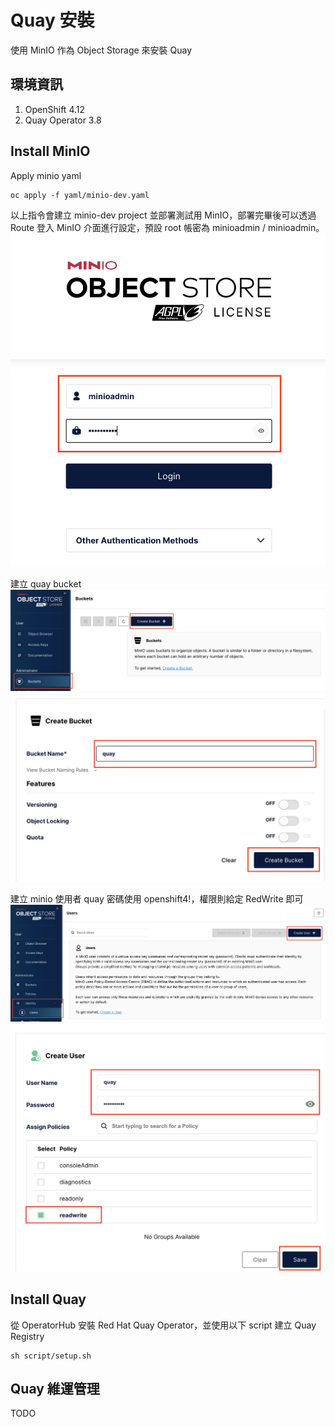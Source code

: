 # Quay 安裝

使用 MinIO 作為 Object Storage 來安裝 Quay

## 環境資訊
1. OpenShift 4.12
2. Quay Operator 3.8

## Install MinIO

Apply minio yaml
```
oc apply -f yaml/minio-dev.yaml
```

以上指令會建立 minio-dev project 並部署測試用 MinIO，部署完畢後可以透過 Route 登入 MinIO 介面進行設定，預設 root 帳密為 minioadmin / minioadmin。  
![](https://github.com/CCChou/OpenShift-PoC-Scenario/blob/main/01_Admin/02_quay_minio_install/img/01.png)  

建立 quay bucket  
![](https://github.com/CCChou/OpenShift-PoC-Scenario/blob/main/01_Admin/02_quay_minio_install/img/02.png)  
![](https://github.com/CCChou/OpenShift-PoC-Scenario/blob/main/01_Admin/02_quay_minio_install/img/03.png)  

建立 minio 使用者 quay 密碼使用 openshift4!，權限則給定 RedWrite 即可
![](https://github.com/CCChou/OpenShift-PoC-Scenario/blob/main/01_Admin/02_quay_minio_install/img/04.png)  
![](https://github.com/CCChou/OpenShift-PoC-Scenario/blob/main/01_Admin/02_quay_minio_install/img/05.png)  

## Install Quay

從 OperatorHub 安裝 Red Hat Quay Operator，並使用以下 script 建立 Quay Registry
```
sh script/setup.sh
```

## Quay 維運管理
TODO